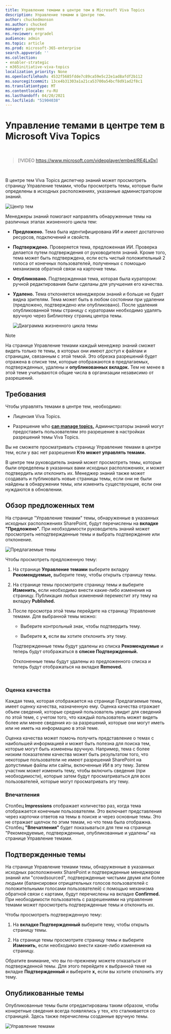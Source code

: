 ```yaml
---
title: Управление темами в центре тем в Microsoft Viva Topics
description: Управление темами в Центре тем.
author: chuckedmonson
ms.author: chucked
manager: pamgreen
ms.reviewer: ergradel
audience: admin
ms.topic: article
ms.prod: microsoft-365-enterprise
search.appverid: ''
ms.collection:
- enabler-strategic
- m365initiative-viva-topics
localization_priority: None
ms.openlocfilehash: 4532f5685fdde7c89ca59e5c22e1ad8afdf2b112
ms.sourcegitcommit: 13ce4b31303a1a21ca53700a54bcf8d91ad2f8c1
ms.translationtype: MT
ms.contentlocale: ru-RU
ms.lasthandoff: 04/20/2021
ms.locfileid: "51904038"
---
```

# <a name="manage-topics-in-the-topic-center-in-microsoft-viva-topics"></a>Управление темами в центре тем в Microsoft Viva Topics

</br>

> [!VIDEO https://www.microsoft.com/videoplayer/embed/RE4LxDx]  

</br>


В центре тем Viva Topics диспетчер знаний может просмотреть страницу Управление темами, чтобы просмотреть темы, которые были определены в исходных расположениях, указанные администратором знаний.   

   ![Центр тем](../media/knowledge-management/topic-center.png) </br> 



Менеджеры знаний помогают направлять обнаруженные темы на различных этапах жизненного цикла тем:

- **Предложено.** Тема была идентифицирована ИИ и имеет достаточно ресурсов, подключений и свойств.
- **Подтверждено.** Проверяется тема, предложенная ИИ. Проверка делается путем подтверждения от руководителя знаний. Кроме того, тема может быть подтверждена, если есть чистый положительный 2 голоса от конечных пользователей, полученных с помощью механизмов обратной связи на карточке темы.
- **Опубликовано.** Подтвержденная тема, которая была куратором: ручной редактирования были сделаны для улучшения его качества.
- **Удалено.** Тема отклоняется менеджером знаний и больше не будет видна зрителям. Тема может быть в любом состоянии при удалении (предложено, подтверждено или опубликовано). После удаления опубликованной темы страницу с кураторами необходимо удалять вручную через Библиотеку страниц центра темы.

   ![Диаграмма жизненного цикла темы](../media/knowledge-management/topic-lifecycle.png) </br> 

> [!Note] 
> На странице Управление темами каждый менеджер знаний сможет видеть только те темы, в которых они имеют доступ к файлам и страницам, связанным с этой темой. Это обрезка разрешений будет отражена в списке тем, которые отображаются в предлагаемых, подтвержденных, удалены и **опубликованных вкладок.** Тем не менее в этой теме учитываются общие числа в организации независимо от разрешений.

## <a name="requirements"></a>Требования

Чтобы управлять темами в центре тем, необходимо:
- Лицензия Viva Topics.

- Разрешение who [**can manage topics.**](./topic-experiences-user-permissions.md) Администраторы знаний могут предоставить пользователям это разрешение в настройках разрешений темы Viva Topics. 

Вы не сможете просматривать страницу Управление темами в центре тем, если у вас нет разрешения **Кто может управлять темами.**

В центре тем руководитель знаний может просмотреть темы, которые были определены в указанных вами исходных расположениях, и может подтвердить или отклонить их. Менеджер знаний также может создавать и публиковать новые страницы темы, если они не были найдены в обнаружении темы, или изменить существующие, если они нуждаются в обновлении.


## <a name="review-suggested-topics"></a>Обзор предложенных тем

На странице "Управление темами" темы, обнаруженные в указанных исходных расположениях SharePoint, будут перечислены на **вкладке "Предложено".** При необходимости руководитель знаний может просмотреть неподтвержденные темы и выбрать подтверждение или отклонение.

   ![Предлагаемые темы](../media/knowledge-management/quality-score.png) </br> 

Чтобы просмотреть предложенную тему:

1. На странице **Управление темами** выберите вкладку **Рекомендуемые,** выберите тему, чтобы открыть страницу темы.</br>

2. На странице темы просмотрите страницу темы и выберите **Изменить,** если необходимо внести какие-либо изменения на страницу. Публикация любых изменений переместит эту тему на вкладку **Published.**

3. После просмотра этой темы перейдите на страницу Управление темами. Для выбранной темы можно:

   - Выберите контрольный знак, чтобы подтвердить тему.
    
   - Выберите **x,** если вы хотите отклонить эту тему.

    Подтвержденные темы будут удалены из списка **Рекомендуемые** и теперь будут отображаться в **списке Подтвержденный.**

    Отклоненные темы будут удалены  из предложенного списка и теперь будут отображаться на вкладке **Removed.**

   </br> 

### <a name="quality-score"></a>Оценка качества

Каждая тема, которая отображается на странице Предлагаемые темы, имеет оценку качества, назначенную ему. Оценка качества отражает объем сведений, которые средний пользователь увидит для сведений по этой теме, с учетом того, что каждый пользователь может видеть более или менее сведения из-за разрешений, которые они могут иметь или не иметь на информацию в этой теме. 

Оценка качества может помочь получить представление о темах с наибольшей информацией и может быть полезна для поиска тем, которые могут быть изменены вручную. Например, тема с более низким показателем качества может быть результатом того, что некоторые пользователи не имеют разрешений SharePoint на допустимые файлы или сайты, включенные ИИ в эту тему. Затем участник может изменить тему, чтобы включить сведения (при необходимости), которые затем будут просматриваться для всех пользователей, которые могут просматривать эту тему.

### <a name="impressions"></a>Впечатления

Столбец **Impressions** отображает количество раз, когда тема отображается конечным пользователям. Это включает представления через карточки ответов на темы в поиске и через основные темы. Это не отражает щелчок по этим темам, но что тема была отображна. Столбец **"Впечатления"** будет показываться для тем на странице  "Рекомендуемые, подтвержденные, опубликованные и удалены" на странице Управление темами. 

## <a name="confirmed-topics"></a>Подтвержденные темы

На странице Управление темами темы, обнаруженные в указанных исходных расположениях SharePoint и подтвержденные менеджером знаний или "crowdsourced", подтвержденные чистыми двумя или более людьми (балансировки отрицательных голосов пользователей с положительными голосами пользователей) с помощью механизма обратной связи с картами, будут перечислены на вкладке **Confirmed.** При необходимости пользователь с разрешениями на управление темами может просмотреть подтвержденные темы и отклонить их.

Чтобы просмотреть подтвержденную тему:

1. На **вкладке Подтвержденный** выберите тему, чтобы открыть страницу темы.</br>

2. На странице темы просмотрите страницу темы и выберите **Изменить,** если необходимо внести какие-либо изменения на страницу.

Обратите внимание, что вы по-прежнему можете отказаться от подтвержденной темы. Для этого перейдите к выбранной теме на вкладке **Подтвержденный** и выберите **x,** если вы хотите отклонить эту тему.

## <a name="published-topics"></a>Опубликованные темы
Опубликованные темы были отредактированы таким образом, чтобы конкретные сведения всегда появлялись у тех, кто сталкивается со страницей. Здесь также перечислены созданные вручную темы.

   ![Управление темами](../media/knowledge-management/manage-topics-new.png) </br>
